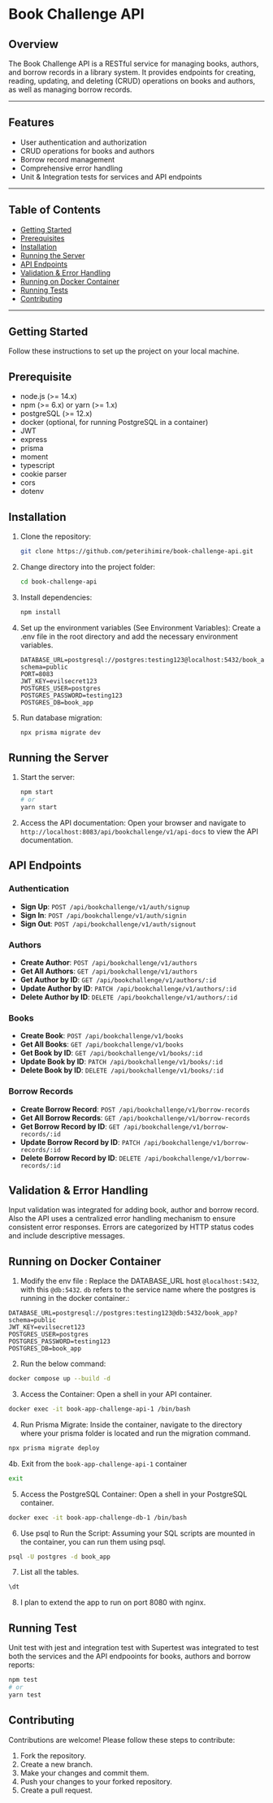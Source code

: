 # Book Challenge API

## Overview

The Book Challenge API is a RESTful service for managing books, authors, and borrow records in a library system. It provides endpoints for creating, reading, updating, and deleting (CRUD) operations on books and authors, as well as managing borrow records.

---

## Features

- User authentication and authorization
- CRUD operations for books and authors
- Borrow record management
- Comprehensive error handling
- Unit & Integration tests for services and API endpoints

---

## Table of Contents

- [Getting Started](#getting-started)
- [Prerequisites](#prerequisites)
- [Installation](#installation)
- [Running the Server](#running-the-server)
- [API Endpoints](#api-endpoints)
- [Validation & Error Handling](#validation-&-error-handling)
- [Running on Docker Container](#running-on-docker-container)
- [Running Tests](#running-tests)
- [Contributing](#contributing)

---

## Getting Started

Follow these instructions to set up the project on your local machine.

## Prerequisite

- node.js (>= 14.x)
- npm (>= 6.x) or yarn (>= 1.x)
- postgreSQL (>= 12.x)
- docker (optional, for running PostgreSQL in a container)
- JWT
- express
- prisma
- moment
- typescript
- cookie parser
- cors
- dotenv

## Installation

1.  Clone the repository:
    ```sh
    git clone https://github.com/peterihimire/book-challenge-api.git
    ```
2.  Change directory into the project folder:
    ```sh
    cd book-challenge-api
    ```
3.  Install dependencies:
    ```sh
    npm install
    ```
4.  Set up the environment variables (See Environment Variables):
    Create a .env file in the root directory and add the necessary environment variables.
    ```env
    DATABASE_URL=postgresql://postgres:testing123@localhost:5432/book_app?schema=public
    PORT=8083
    JWT_KEY=evilsecret123
    POSTGRES_USER=postgres
    POSTGRES_PASSWORD=testing123
    POSTGRES_DB=book_app
    ```
5.  Run database migration:
    ```sh
    npx prisma migrate dev
    ```

## Running the Server

1.  Start the server:
    ```sh
    npm start
    # or
    yarn start
    ```
2.  Access the API documentation:
    Open your browser and navigate to `http://localhost:8083/api/bookchallenge/v1/api-docs` to view the API documentation.

## API Endpoints

### Authentication

- **Sign Up**: `POST /api/bookchallenge/v1/auth/signup`
- **Sign In**: `POST /api/bookchallenge/v1/auth/signin`
- **Sign Out**: `POST /api/bookchallenge/v1/auth/signout`

### Authors

- **Create Author**: `POST /api/bookchallenge/v1/authors`
- **Get All Authors**: `GET /api/bookchallenge/v1/authors`
- **Get Author by ID**: `GET /api/bookchallenge/v1/authors/:id`
- **Update Author by ID**: `PATCH /api/bookchallenge/v1/authors/:id`
- **Delete Author by ID**: `DELETE /api/bookchallenge/v1/authors/:id`

### Books

- **Create Book**: `POST /api/bookchallenge/v1/books`
- **Get All Books**: `GET /api/bookchallenge/v1/books`
- **Get Book by ID**: `GET /api/bookchallenge/v1/books/:id`
- **Update Book by ID**: `PATCH /api/bookchallenge/v1/books/:id`
- **Delete Book by ID**: `DELETE /api/bookchallenge/v1/books/:id`

### Borrow Records

- **Create Borrow Record**: `POST /api/bookchallenge/v1/borrow-records`
- **Get All Borrow Records**: `GET /api/bookchallenge/v1/borrow-records`
- **Get Borrow Record by ID**: `GET /api/bookchallenge/v1/borrow-records/:id`
- **Update Borrow Record by ID**: `PATCH /api/bookchallenge/v1/borrow-records/:id`
- **Delete Borrow Record by ID**: `DELETE /api/bookchallenge/v1/borrow-records/:id`

## Validation & Error Handling

Input validation was integrated for adding book, author and borrow record. Also the API uses a centralized error handling mechanism to ensure consistent error responses. Errors are categorized by HTTP status codes and include descriptive messages.

## Running on Docker Container

1.  Modify the env file : Replace the DATABASE_URL host `@localhost:5432`, with this `@db:5432`. `db` refers to the service name where the postgres is running in the docker container.:

```env
DATABASE_URL=postgresql://postgres:testing123@db:5432/book_app?schema=public
JWT_KEY=evilsecret123
POSTGRES_USER=postgres
POSTGRES_PASSWORD=testing123
POSTGRES_DB=book_app
```

2. Run the below command:

```sh
docker compose up --build -d
```

3. Access the Container: Open a shell in your API container.

```sh
docker exec -it book-app-challenge-api-1 /bin/bash

```
4. Run Prisma Migrate: Inside the container, navigate to the directory where your prisma folder is located and run the migration command.

```sh
npx prisma migrate deploy

```
4b. Exit from the `book-app-challenge-api-1` container

```sh
exit

```
5. Access the PostgreSQL Container: Open a shell in your PostgreSQL container.

```sh
docker exec -it book-app-challenge-db-1 /bin/bash
```
6. Use psql to Run the Script: Assuming your SQL scripts are mounted in the container, you can run them using psql.

```sh
psql -U postgres -d book_app
```
7. List all the tables.

```sh
\dt
```
8. I plan to extend the app to run on port 8080 with nginx.

## Running Test

Unit test with jest and integration test with Supertest was integrated to test both the services and the API endpooints for books, authors and borrow reports:

```sh
npm test
# or
yarn test
```

## Contributing

Contributions are welcome! Please follow these steps to contribute:

1. Fork the repository.
2. Create a new branch.
3. Make your changes and commit them.
4. Push your changes to your forked repository.
5. Create a pull request.
